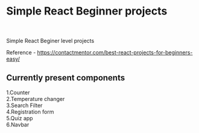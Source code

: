 
# Simple React Beginner projects

<br>
<br>
Simple React Beginer level projects 

Reference - https://contactmentor.com/best-react-projects-for-beginners-easy/

## Currently present components
1.Counter
<br>
2.Temperature changer
<br>
3.Search Filter
<br>
4.Registration form
<br>
5.Quiz app
<br>
6.Navbar
